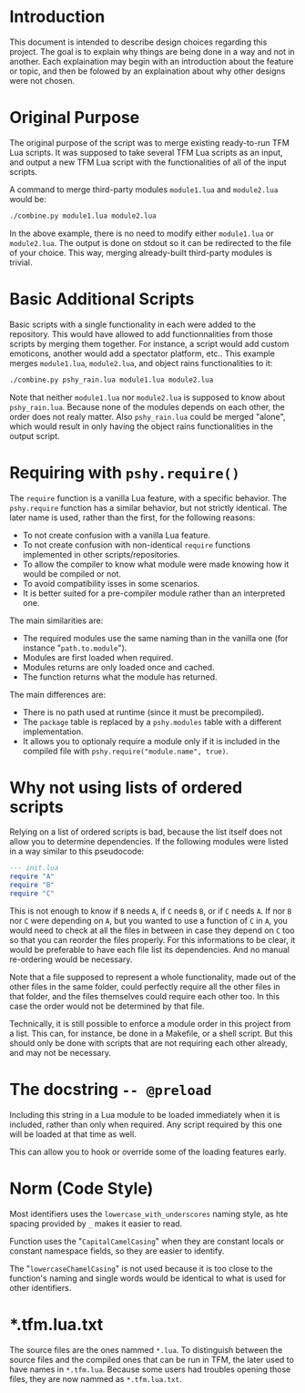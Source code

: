 Introduction
===

This document is intended to describe design choices regarding this project.
The goal is to explain why things are being done in a way and not in another.
Each explaination may begin with an introduction about the feature or topic, 
and then be folowed by an explaination about why other designs were not chosen.



Original Purpose
===

The original purpose of the script was to merge existing ready-to-run TFM Lua scripts.
It was supposed to take several TFM Lua scripts as an input, 
and output a new TFM Lua script with the functionalities of all of the input scripts.

A command to merge third-party modules `module1.lua` and `module2.lua` would be:
```bash
./combine.py module1.lua module2.lua
```
In the above example, there is no need to modify either `module1.lua` or `module2.lua`.
The output is done on stdout so it can be redirected to the file of your choice.
This way, merging already-built third-party modules is trivial.



Basic Additional Scripts
===

Basic scripts with a single functionality in each were added to the repository.
This would have allowed to add functionnalities from those scripts by merging them together.
For instance, a script would add custom emoticons, another would add a spectator platform, etc..
This example merges `module1.lua`, `module2.lua`, and object rains functionalities to it:
```bash
./combine.py pshy_rain.lua module1.lua module2.lua
```
Note that neither `module1.lua` nor `module2.lua` is supposed to know about `pshy_rain.lua`.
Because none of the modules depends on each other, the order does not realy matter.
Also `pshy_rain.lua` could be merged "alone", 
which would result in only having the object rains functionalities in the output script.



Requiring with `pshy.require()`
===

The `require` function is a vanilla Lua feature, with a specific behavior.
The `pshy.require` function has a similar behavior, but not strictly identical.
The later name is used, rather than the first, for the following reasons:
 - To not create confusion with a vanilla Lua feature.
 - To not create confusion with non-identical `require` functions implemented in other scripts/repositories.
 - To allow the compiler to know what module were made knowing how it would be compiled or not.
 - To avoid compatibility isses in some scenarios.
 - It is better suited for a pre-compiler module rather than an interpreted one.

The main similarities are:
 - The required modules use the same naming than in the vanilla one (for instance "`path.to.module`").
 - Modules are first loaded when required.
 - Modules returns are only loaded once and cached.
 - The function returns what the module has returned.

The main differences are:
 - There is no path used at runtime (since it must be precompiled).
 - The `package` table is replaced by a `pshy.modules` table with a different implementation.
 - It allows you to optionaly require a module only if it is included in the compiled file with `pshy.require("module.name", true)`.



Why not using lists of ordered scripts
===

Relying on a list of ordered scripts is bad, because the list itself does not allow you to determine dependencies.
If the following modules were listed in a way similar to this pseudocode:
```lua
--- init.lua
require "A"
require "B"
require "C"
```
This is not enough to know if `B` needs `A`, if `C` needs `B`, or if `C` needs `A`.
If nor `B` nor `C` were depending on `A`, but you wanted to use a function of `C` in `A`, you would need to check at all the files in between in case they depend on `C` too so that you can reorder the files properly.
For this informations to be clear, it would be preferable to have each file list its dependencies.
And no manual re-ordering would be necessary.

Note that a file supposed to represent a whole functionality, made out of the other files in the same folder, 
could perfectly require all the other files in that folder, 
and the files themselves could require each other too.
In this case the order would not be determined by that file.

Technically, it is still possible to enforce a module order in this project from a list.
This can, for instance, be done in a Makefile, or a shell script.
But this should only be done with scripts that are not requiring each other already, and may not be necessary.



The docstring `-- @preload`
===

Including this string in a Lua module to be loaded immediately when it is included, rather than only when required.
Any script required by this one will be loaded at that time as well.

This can allow you to hook or override some of the loading features early.



Norm (Code Style)
===

Most identifiers uses the `lowercase_with_underscores` naming style, as hte spacing provided by `_` makes it easier to read.

Function uses the "`CapitalCamelCasing`" when they are constant locals or constant namespace fields, so they are easier to identify.

The "`lowercaseChamelCasing`" is not used because it is too close to the function's naming and single words would be identical to what is used for other identifiers.



\*.tfm.lua.txt
===

The source files are the ones nammed `*.lua`.
To distinguish between the source files and the compiled ones that can be run in TFM, 
the later used to have names in `*.tfm.lua`.
Because some users had troubles opening those files, they are now nammed as `*.tfm.lua.txt`.
